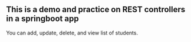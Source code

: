 ## This is a demo and practice on REST controllers in a springboot app
  
  You can add, update, delete, and view list of students. 
